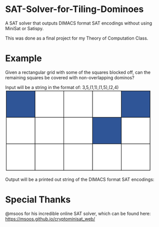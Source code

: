 # SAT-Solver-for-Tiling-Dominoes
A SAT solver that outputs DIMACS format SAT encodings without using MiniSat or Satispy.

This was done as a final project for my Theory of Computation Class.

# Example
Given a rectangular grid with some of the squares blocked off, can the remaining squares be covered with non-overlapping dominos? 

Input will be a string in the format of: 3,5,(1,1),(1,5),(2,4)
![Example Grid](Images/blank-grid.png)


Output will be a printed out string of the DIMACS format SAT encodings:



# Special Thanks
@msoos for his incredible online SAT solver, which can be found here: https://msoos.github.io/cryptominisat_web/
